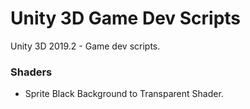 # Unity 3D Game Dev Scripts
Unity 3D 2019.2 - Game dev scripts.

### Shaders
* Sprite Black Background to Transparent Shader.
